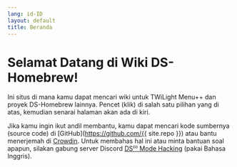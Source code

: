 ```yaml
---
lang: id-ID
layout: default
title: Beranda
---
```


# Selamat Datang di Wiki DS-Homebrew!

Ini situs di mana kamu dapat mencari wiki untuk TWiLight Menu++ dan proyek DS-Homebrew lainnya. Pencet (klik) di salah satu pilihan yang di atas, kemudian senarai halaman akan ada di kiri.

Jika kamu ingin ikut andil membantu, kamu dapat mencari kode sumbernya (source code) di [GitHub](https://github.com/{{ site.repo }}) atau bantu menerjemah di [Crowdin](https://crowdin.com/project/ds-homebrew-wiki). Untuk membahas hal ini atau minta bantuan soal apapun, silakan gabung server Discord [DS⁽ⁱ⁾ Mode Hacking](https://ds-homebrew.com/discord) (pakai Bahasa Inggris).
